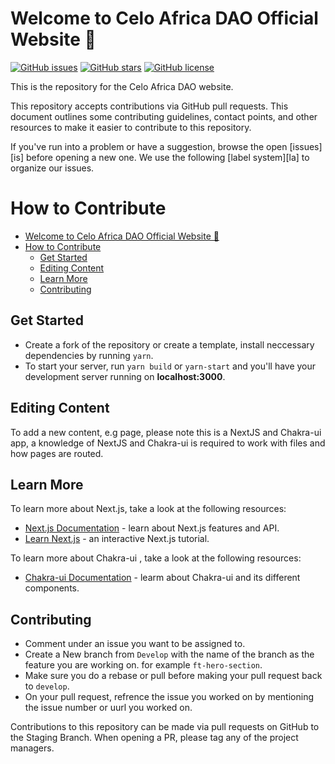 # Welcome to Celo Africa DAO Official Website 👋

[![GitHub issues](https://img.shields.io/github/issues/Khadeeejah/celo-africa-dao)](https://github.com/Khadeeejah/celo-africa-dao/issues)
[![GitHub stars](https://img.shields.io/github/stars/Khadeeejah/celo-africa-dao)](https://github.com/Khadeeejah/celo-africa-dao/stargazers)
[![GitHub license](https://img.shields.io/github/license/Khadeeejah/celo-africa-dao)](https://github.com/Khadeeejah/celo-africa-dao)

This is the repository for the Celo Africa DAO website.

This repository accepts contributions via GitHub pull requests. This document outlines some contributing guidelines,
contact points, and other resources to make it easier to contribute to this repository.

If you've run into a problem or have a suggestion, browse the open [issues][is]
before opening a new one. We use the following [label system][la] to organize
our issues.
<!-- 
- ![][cr] for typos, broken links, and other quick fixes
- ![][tr] for additions to the FAQ and Troubleshooting sections
- ![][im] for revisions, rewrites, and larger improvements
- ![][fe] for feedback on structure & content
- ![][qu] for questions that can't be answered via documentation
- ![][fi] for improvements and fixups related to the look and feel of the docs site
- ![][gd] for good first issues
 -->

# How to Contribute

- [Welcome to Celo Africa DAO Official Website 👋](#welcome-to-celo-africa-dao-official-website-)
- [How to Contribute](#how-to-contribute)
  - [Get Started](#get-started)
  - [Editing Content](#editing-content)
  - [Learn More](#learn-more)
  - [Contributing](#contributing)

## Get Started

- Create a fork of the repository or create a template, install neccessary dependencies by running `yarn`.
- To start your server, run `yarn build` or `yarn-start`  and you'll have your development server running on **localhost:3000**.

## Editing Content
To add a new content, e.g page, please note this is a NextJS and Chakra-ui app, a knowledge of NextJS and Chakra-ui is required to work with files and how pages are routed. 

## Learn More

To learn more about Next.js, take a look at the following resources:

- [Next.js Documentation](https://nextjs.org/docs) - learn about Next.js features and API.
- [Learn Next.js](https://nextjs.org/learn) - an interactive Next.js tutorial.

To learn more about Chakra-ui , take a look at the following resources:

- [Chakra-ui Documentation](https://chakra-ui.com/getting-started/nextjs-guide) - learm about Chakra-ui and its different components.

## Contributing

- Comment under an issue you want to be assigned to.
- Create a New branch from `Develop` with the name of the branch as the feature you are working on. for example
  `ft-hero-section`.
- Make sure you do a rebase or pull before making your pull request back to `develop`.
- On your pull request, refrence the issue you worked on by mentioning the issue number or uurl you worked on.

Contributions to this repository can be made via pull requests on GitHub to the Staging Branch. When opening a PR, please tag any of the project managers.



<!-- "dependencies": {
    "@chakra-ui/icon": "^3.0.16",
    "@chakra-ui/icons": "^2.0.19",
    "@chakra-ui/image": "^2.0.16",
    "@chakra-ui/next-js": "^2.1.4",
    "@chakra-ui/react": "^2.7.0",
    "@emotion/react": "^11.11.1",
    "@emotion/styled": "^11.11.0",
    "@netlify/plugin-nextjs": "^4.41.2",
    "autoprefixer": "10.4.14",
    "eslint": "8.42.0",
    "eslint-config-next": "13.4.4",
    "framer-motion": "^10.12.16",
    "next": "13.4.4",
    "postcss": "8.4.24",
    "react": "18.2.0",
    "react-dom": "18.2.0",
    "react-icons": "^4.9.0"
  } -->